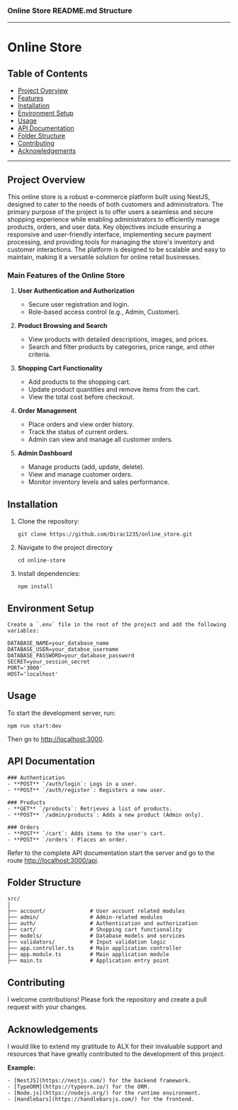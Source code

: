 ### Online Store README.md Structure

---

# Online Store

## Table of Contents
- [Project Overview](#project-overview)
- [Features](#Main-Features-of-the-Online-Store)
- [Installation](#installation)
- [Environment Setup](#environment-setup)
- [Usage](#usage)
- [API Documentation](#api-documentation)
- [Folder Structure](#folder-structure)
- [Contributing](#contributing)
- [Acknowledgements](#acknowledgements)

---

## Project Overview

This online store is a robust e-commerce platform built using NestJS, designed to cater to the needs of both customers and administrators. The primary purpose of the project is to offer users a seamless and secure shopping experience while enabling administrators to efficiently manage products, orders, and user data. Key objectives include ensuring a responsive and user-friendly interface, implementing secure payment processing, and providing tools for managing the store's inventory and customer interactions. The platform is designed to be scalable and easy to maintain, making it a versatile solution for online retail businesses.


### Main Features of the Online Store

1. **User Authentication and Authorization**
   - Secure user registration and login.
   - Role-based access control (e.g., Admin, Customer).

2. **Product Browsing and Search**
   - View products with detailed descriptions, images, and prices.
   - Search and filter products by categories, price range, and other criteria.

3. **Shopping Cart Functionality**
   - Add products to the shopping cart.
   - Update product quantities and remove items from the cart.
   - View the total cost before checkout.

4. **Order Management**
   - Place orders and view order history.
   - Track the status of current orders.
   - Admin can view and manage all customer orders.

5. **Admin Dashboard**
   - Manage products (add, update, delete).
   - View and manage customer orders.
   - Monitor inventory levels and sales performance.

## Installation

1. Clone the repository:
   ```
   git clone https://github.com/Dirac1235/online_store.git
   ```
2. Navigate to the project directory
   ```
   cd online-store
   ```
3. Install dependencies:
   ```
   npm install
## Environment Setup

```
Create a `.env` file in the root of the project and add the following variables:
```
```
DATABASE_NAME=your_database_name
DATABASE_USER=your_databse_username
DATABASE_PASSWORD=your_database_password
SECRET=your_session_secret
PORT='3000'
HOST='localhost'
```

## Usage


To start the development server, run:

```
npm run start:dev
```

Then go to [http://localhost:3000](https://localhost:3000).

## API Documentation

```
### Authentication
- **POST** `/auth/login`: Logs in a user.
- **POST** `/auth/register`: Registers a new user.

### Products
- **GET** `/products`: Retrieves a list of products.
- **POST** `/admin/products`: Adds a new product (Admin only).

### Orders
- **POST** `/cart`: Adds items to the user's cart.
- **POST** `/orders`: Places an order.

```
Refer to the complete API documentation start the server and go to the route [http://localhost:3000/api](http://localhost:3000/api).

## Folder Structure

```
src/
│
├── account/              # User account related modules
├── admin/                # Admin-related modules
├── auth/                 # Authentication and authorization
├── cart/                 # Shopping cart functionality
├── models/               # Database models and services
├── validators/           # Input validation logic
├── app.controller.ts     # Main application controller
├── app.module.ts         # Main application module
├── main.ts               # Application entry point
```

## Contributing
I welcome contributions! Please fork the repository and create a pull request with your changes. 

## Acknowledgements
I would like to extend my gratitude to ALX for their invaluable support and resources that have greatly contributed to the development of this project.


**Example:**
```
- [NestJS](https://nestjs.com/) for the backend framework.
- [TypeORM](https://typeorm.io/) for the ORM.
- [Node.js](https://nodejs.org/) for the runtime environment.
- [Handlebars](https://handlebarsjs.com/) for the frontend.
```



